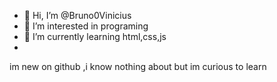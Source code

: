 - 👋 Hi, I’m @Bruno0Vinicius
- 👀 I’m interested in programing
- 🌱 I’m currently learning html,css,js
- 
im new on github ,i know nothing about but im curious to learn
